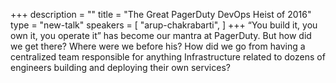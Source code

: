 +++
description = ""
title = "The Great PagerDuty DevOps Heist of 2016"
type = "new-talk"
speakers = [
        "arup-chakrabarti",
]
+++
“You build it, you own it, you operate it” has become our mantra at PagerDuty. But how did we get there? Where were we before his? How did we go from having a centralized team responsible for anything Infrastructure related to dozens of engineers building and deploying their own services?
